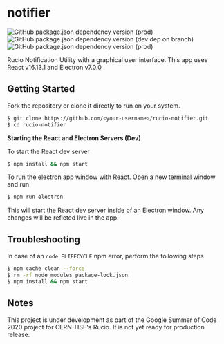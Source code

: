 # notifier
![GitHub package.json dependency version (prod)](https://img.shields.io/github/package-json/dependency-version/rucio/notifier/react?style=flat-square)
![GitHub package.json dependency version (dev dep on branch)](https://img.shields.io/github/package-json/dependency-version/rucio/notifier/dev/electron?style=flat-square)
![GitHub package.json dependency version (prod)](https://img.shields.io/github/package-json/dependency-version/rucio/notifier/express?style=flat-square)



Rucio Notification Utility with a graphical user interface. This app uses React v16.13.1 and Electron v7.0.0

## Getting Started
Fork the repository or clone it directly to run on your system.

```BASH
$ git clone https://github.com/<your-username>/rucio-notifier.git
$ cd rucio-notifier
```

__Starting the React and Electron Servers (Dev)__

To start the React dev server

```BASH
$ npm install && npm start
```

To run the electron app window with React. Open a new terminal window and run

```BASH
$ npm run electron
```

This will start the React dev server inside of an Electron window. Any changes will be refleted live in the app.

## Troubleshooting

In case of an `code ELIFECYCLE` npm error, perform the following steps

```BASH
$ npm cache clean --force
$ rm -rf node_modules package-lock.json
$ npm install && npm start
```

## Notes

This project is under development as part of the Google Summer of Code 2020 project for CERN-HSF's Rucio.
It is not yet ready for production release.

